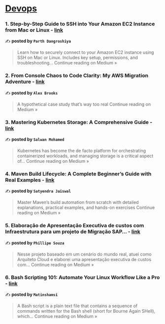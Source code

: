 
<h1><a href=https://medium.com/tag/devops/recommended target="_blank" rel="noopener noreferrer">Devops</a></h1>
<h3>1. Step-by-Step Guide to SSH into Your Amazon EC2 Instance from Mac or Linux - <a href="https://medium.com/@parthdangroshiya/step-by-step-guide-to-ssh-into-your-amazon-ec2-instance-from-mac-or-linux-83ba8734b7e3?source=rss------devops-5" target="_blank" rel="noopener noreferrer">link</a></h3>

✍️ **posted by `Parth Dangroshiya`**

<blockquote>Learn how to securely connect to your Amazon EC2 instance using SSH on Mac or Linux. Includes key setup, permissions, and troubleshooting…
Continue reading on Medium »</blockquote>

<h3>2. From Console Chaos to Code Clarity: My AWS Migration Adventure - <a href="https://medium.com/@rotordev/from-console-chaos-to-code-clarity-my-aws-migration-adventure-a14b1c92e180?source=rss------devops-5" target="_blank" rel="noopener noreferrer">link</a></h3>

✍️ **posted by `Alex Brooks`**

<blockquote>A hypothetical case study that’s way too real
Continue reading on Medium »</blockquote>

<h3>3. Mastering Kubernetes Storage: A Comprehensive Guide - <a href="https://medium.com/@salwan.mohamed/mastering-kubernetes-storage-a-comprehensive-guide-689aeb14ddfc?source=rss------devops-5" target="_blank" rel="noopener noreferrer">link</a></h3>

✍️ **posted by `Salwan Mohamed`**

<blockquote>Kubernetes has become the de facto platform for orchestrating containerized workloads, and managing storage is a critical aspect of…
Continue reading on Medium »</blockquote>

<h3>4. Maven Build Lifecycle: A Complete Beginner’s Guide with Real Examples - <a href="https://medium.com/@satyendra.jaiswal/maven-build-lifecycle-a-complete-beginners-guide-with-real-examples-a7ae9ef32ed7?source=rss------devops-5" target="_blank" rel="noopener noreferrer">link</a></h3>

✍️ **posted by `Satyendra Jaiswal`**

<blockquote>Master Maven’s build automation from scratch with detailed explanations, practical examples, and hands-on exercises
Continue reading on Medium »</blockquote>

<h3>5. Elaboração de Apresentação Executiva de custos com Infraestrutura para um projeto de Migração SAP… - <a href="https://medium.com/@phillrsouza/elabora%C3%A7%C3%A3o-de-apresenta%C3%A7%C3%A3o-executiva-de-custos-com-infraestrutura-para-um-projeto-de-migra%C3%A7%C3%A3o-sap-60892e2c4685?source=rss------devops-5" target="_blank" rel="noopener noreferrer">link</a></h3>

✍️ **posted by `Phillipe Souza`**

<blockquote>Nesse projeto baseado em um cenário do mundo real, atuei como Arquiteto Cloud e elaborei uma apresentação executiva de custos com…
Continue reading on Medium »</blockquote>

<h3>6. Bash Scripting 101: Automate Your Linux Workflow Like a Pro - <a href="https://medium.com/@matinshamsi16/bash-scripting-101-automate-your-linux-workflow-like-a-pro-fcae4814b4da?source=rss------devops-5" target="_blank" rel="noopener noreferrer">link</a></h3>

✍️ **posted by `Matinshamsi`**

<blockquote>A Bash script is a plain text file that contains a sequence of commands written for the Bash shell (short for Bourne Again SHell), which…
Continue reading on Medium »</blockquote>

